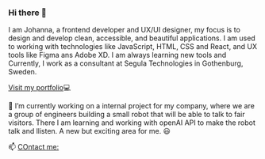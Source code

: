 ### Hi there 👋

I am Johanna, a frontend developer and UX/UI designer, my focus is to design and develop clean, accessible, and beautiful applications. I am used to working with technologies like JavaScript, HTML, CSS and React, and UX tools like Figma ans Adobe XD. I am always learning new tools and Currently, I work as a consultant at Segula Technologies in Gothenburg, Sweden.


[Visit my portfolio](https://johannakronqvist.com/):computer: 

🔭 I’m currently working on a internal project for my company, where we are a group of engineers building a small robot that will be able to talk to fair visitors.
There I am learning and working with openAI API to make the robot talk and llisten. A new but exciting area for me. :smiley: 

📫 [COntact me:](https://johannakronqvist.com/contact)
<!--
**Johannakronqvist/johannakronqvist** is a ✨ _special_ ✨ repository because its `README.md` (this file) appears on your GitHub profile.

Here are some ideas to get you started:

- 🔭 I’m currently working on ...
- 🌱 I’m currently learning ...
- 👯 I’m looking to collaborate on ...
- 🤔 I’m looking for help with ...
- 💬 Ask me about ...
- 📫 How to reach me: ...
- 😄 Pronouns: ...
- ⚡ Fun fact: ...
-->
